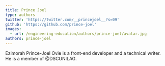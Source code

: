 ```yaml
---
title: Prince Joel
type: authors
twitter: 'https://twitter.com/__princejoel__?s=09'
github: 'https://github.com/prince-joel'
images:
  - url: /engineering-education/authors/prince-joel/avatar.jpg
authors: prince-joel
---
```

Ezimorah Prince-Joel Ovie is a front-end developer and a technical writer. He is a member of @DSCUNILAG.

